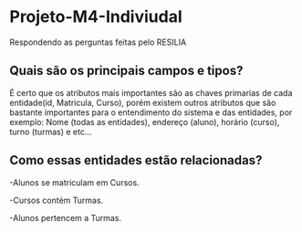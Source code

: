 # Projeto-M4-Indiviudal

Respondendo as perguntas feitas pelo RESILIA

 <h2>Quais são os principais campos e tipos?</h2>
 <p>É certo que os atributos mais importantes são as chaves primarias de cada entidade(id, Matricula, Curso), porém existem outros atributos que são bastante importantes para o entendimento do sistema e das entidades, por exemplo: Nome (todas as entidades), endereço (aluno), horário (curso), turno (turmas) e etc...</p>
 <h2>Como essas entidades estão relacionadas?</h2>
   <p>-Alunos se matriculam em Cursos. </p>
   <p> -Cursos contém Turmas. </p>
   <p> -Alunos pertencem a Turmas.  </p> 

